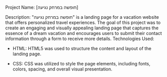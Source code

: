 Project Name: [חופשה במרחק נגיעה]

Description: "חופשה במרחק נגיעה" is a landing page for a vacation website that offers personalized travel experiences. The goal of this project was to create an engaging and visually appealing landing page that captures the essence of a dream vacation and encourages users to submit their contact information through a form to receive more details.
Technologies Used:

* HTML: HTML5 was used to structure the content and layout of the landing page.

* CSS: CSS was utilized to style the page elements, including fonts, colors, spacing, and overall visual presentation.

